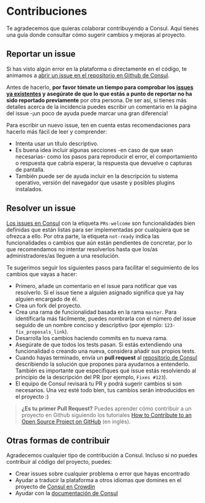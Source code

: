 # Contribuciones

Te agradecemos que quieras colaborar contribuyendo a Consul. Aquí tienes una guía donde consultar cómo sugerir cambios y mejoras al proyecto.

## Reportar un issue

Si has visto algún error en la plataforma o directamente en el código, te animamos a [abrir un issue en el repositorio en Github de Consul](https://github.com/consul/consul/issues/new).

Antes de hacerlo, **por favor tómate un tiempo para comprobar los [issues ya existentes](https://github.com/consul/consul/issues) y asegúrate de que lo que estás a punto de reportar no ha sido reportado previamente** por otra persona. De ser así, si tienes más detalles acerca de la incidencia puedes escribir un comentario en la página del issue ‑¡un poco de ayuda puede marcar una gran diferencia!

Para escribir un nuevo issue, ten en cuenta estas recomendaciones para hacerlo más fácil de leer y comprender:
- Intenta usar un título descriptivo.
- Es buena idea incluir algunas secciones -en caso de que sean necesarias- como los pasos para reproducir el error, el comportamiento o respuesta que cabría esperar, la respuesta que devuelve o capturas de pantalla.
- También puede ser de ayuda incluir en la descripción tu sistema operativo, versión del navegador que usaste y posibles plugins instalados.

## Resolver un issue

[Los issues en Consul](https://github.com/consul/consul/issues) con la etiqueta `PRs-welcome` son funcionalidades bien definidas que están listas para ser implementadas por cualquiera que se ofrezca a ello. Por otra parte, la etiqueta `not-ready` indica las funcionalidades o cambios que aún están pendientes de concretar, por lo que recomendamos no intentar resolverlos hasta que los/as administradores/as lleguen a una resolución.

Te sugerimos seguir los siguientes pasos para facilitar el seguimiento de los cambios que vayas a hacer:
- Primero, añade un comentario en el issue para notificar que vas resolverlo. Si el issue tiene a alguien asignado significa que ya hay alguien encargado de él.
- Crea un fork del proyecto.
- Crea una rama de funcionalidad basada en la rama `master`. Para identificarla más fácilmente, puedes nombrarla con el número del issue seguido de un nombre conciso y descriptivo (por ejemplo: `123-fix_proposals_link`).
- Desarrolla los cambios haciendo commits en tu nueva rama.
- Asegúrate de que todos los tests pasan. Si estás extendiendo una funcionalidad o creando una nueva, considera añadir sus propios tests.
- Cuando hayas terminado, envía un **pull request** al [repositorio de Consul](https://github.com/consul/consul/) describiendo la solución que propones para ayudarnos a entenderlo. También es importante que especifiques qué issue estás resolviendo al principio de la descripción del PR (por ejemplo, `Fixes #123`).
- El equipo de Consul revisará tu PR y podrá sugerir cambios si son necesarios. Una vez esté todo bien, tus cambios serán introducidos en el proyecto :)

> **¿Es tu primer Pull Request?** Puedes aprender cómo contribuir a un proyecto en Github siguiendo los tutoriales [How to Contribute to an Open Source Project on GitHub](https://egghead.io/series/how-to-contribute-to-an-open-source-project-on-github) (en inglés).

## Otras formas de contribuir

Agradecemos cualquier tipo de contribución a Consul. Incluso si no puedes contribuir al código del proyecto, puedes:

- Crear issues sobre cualquier problema o error que hayas encontrado
- Ayudar a traducir la plataforma a otros idiomas que domines en el proyecto de [Consul en Crowdin](https://crwd.in/consul)
- Ayudar con la [documentación de Consul](https://github.com/consul/docs)
